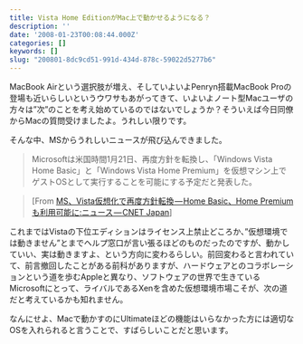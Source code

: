 ```yaml
---
title: Vista Home EditionがMac上で動かせるようになる？
description: ''
date: '2008-01-23T00:08:44.000Z'
categories: []
keywords: []
slug: "200801-8dc9cd51-991d-434d-878c-59022d5277b6"
---
```

MacBook Airという選択肢が増え、そしていよいよPenryn搭載MacBook Proの登場も近いらしいというウワサもあがってきて、いよいよノート型Macユーザの方々は”次”のことを考え始めているのではないでしょうか？そういえば今日同僚からMacの質問受けましたよ。うれしい限りです。

そんな中、MSからうれしいニュースが飛び込んできました。

> Microsoftは米国時間1月21日、再度方針を転換し、「Windows Vista Home Basic」と「Windows Vista Home Premium」を仮想マシン上でゲストOSとして実行することを可能にする予定だと発表した。

> \[From [MS、Vista仮想化で再度方針転換 — Home Basic、Home Premiumも利用可能に:ニュース — CNET Japan](http://japan.cnet.com/news/ent/story/0,2000056022,20365392,00.htm)\]

これまではVistaの下位エディションはライセンス上禁止どころか、”仮想環境では動きません”とまでヘルプ窓口が言い張るほどのものだったのですが、動かしていい、実は動きますよ、という方向に変わるらしい。前回変わると言われていて、前言撤回したことがある前科がありますが、ハードウェアとのコラボレーションという道を歩むAppleと異なり、ソフトウェアの世界で生きているMicrosoftにとって、ライバルであるXenを含めた仮想環境市場こそが、次の道だと考えているかも知れません。

なんにせよ、Macで動かすのにUltimateほどの機能はいらなかった方には適切なOSを入れられると言うことで、すばらしいことだと思います。